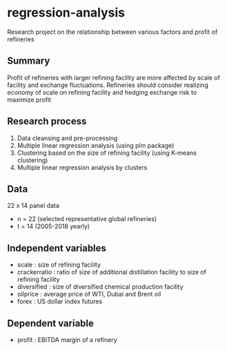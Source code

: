 # regression-analysis

Research project on the relationship between various factors and profit of refineries

## Summary
Profit of refineries with larger refining facility are more affected by scale of facility and exchange fluctuations. Refineries should consider realizing economy of scale on refining facility and hedging exchange risk to maximize profit

## Research process
1. Data cleansing and pre-processing
2. Multiple linear regression analysis (using plm package)
3. Clustering based on the size of refining facility (using K-means clustering)
4. Multiple linear regression analysis by clusters

## Data
22 x 14 panel data
- n = 22 (selected representative global refineries)
- t = 14 (2005-2018 yearly)

## Independent variables
- scale : size of refining facility
- crackerratio : ratio of size of additional distillation facility to size of refining facility
- diversified : size of diversified chemical production facility
- oilprice : average price of WTI, Dubai and Brent oil
- forex : US dollar index futures

## Dependent variable
- profit : EBITDA margin of a refinery
